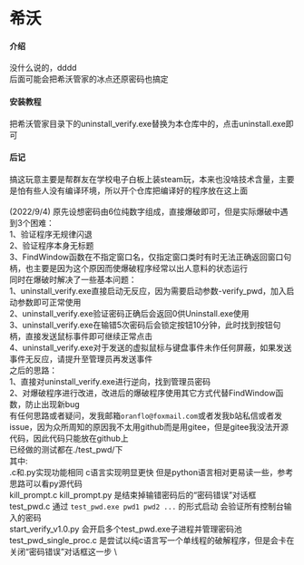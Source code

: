 # 希沃

#### 介绍
没什么说的，dddd \
后面可能会把希沃管家的冰点还原密码也搞定

#### 安装教程

把希沃管家目录下的uninstall_verify.exe替换为本仓库中的，点击uninstall.exe即可

#### 后记

搞这玩意主要是帮群友在学校电子白板上装steam玩，本来也没啥技术含量，主要是怕有些人没有编译环境，所以开个仓库把编译好的程序放在这上面 \
 \
(2022/9/4)
原先设想密码由6位纯数字组成，直接爆破即可，但是实际爆破中遇到3个困难： \
1、验证程序无规律闪退 \
2、验证程序本身无标题 \
3、FindWindow函数在不指定窗口名，仅指定窗口类时有时无法正确返回窗口句柄，也主要是因为这个原因而使爆破程序经常以出人意料的状态运行 \
同时在爆破时解决了一些基本问题： \
1、uninstall_verify.exe直接启动无反应，因为需要启动参数-verify_pwd，加入启动参数即可正常使用 \
2、uninstall_verify.exe验证密码正确后会返回0供Uninstall.exe使用 \
3、uninstall_verify.exe在输错5次密码后会锁定按钮10分钟，此时找到按钮句柄，直接发送鼠标事件即可继续正常点击 \
4、uninstall_verify.exe对于发送的虚拟鼠标与键盘事件未作任何屏蔽，如果发送事件无反应，请提升至管理员再发送事件 \
之后的思路： \
1、直接对uninstall_verify.exe进行逆向，找到管理员密码 \
2、对爆破程序进行改进，改进后的爆破程序使用其它方式代替FindWindow函数，防止出现新bug \
有任何思路或者疑问，发我邮箱`oranflo@foxmail.com`或者发我b站私信或者发issue，因为众所周知的原因我不太用github而是用gitee，但是gitee我没法开源代码，因此代码只能放在github上 \
已经做的测试都在./test_pwd/下 \
其中: \
.c和.py实现功能相同 c语言实现明显更快 但是python语言相对更易读一些，参考思路可以看py源代码 \
kill_prompt.c kill_prompt.py 是结束掉输错密码后的“密码错误”对话框 \
test_pwd.c 通过 `test_pwd.exe pwd1 pwd2 ...` 的形式启动 会验证所有控制台输入的密码 \
start_verify_v1.0.py 会开启多个test_pwd.exe子进程并管理密码池 \
test_pwd_single_proc.c 是尝试以纯c语言写一个单线程的破解程序，但是会卡在关闭“密码错误”对话框这一步 \

